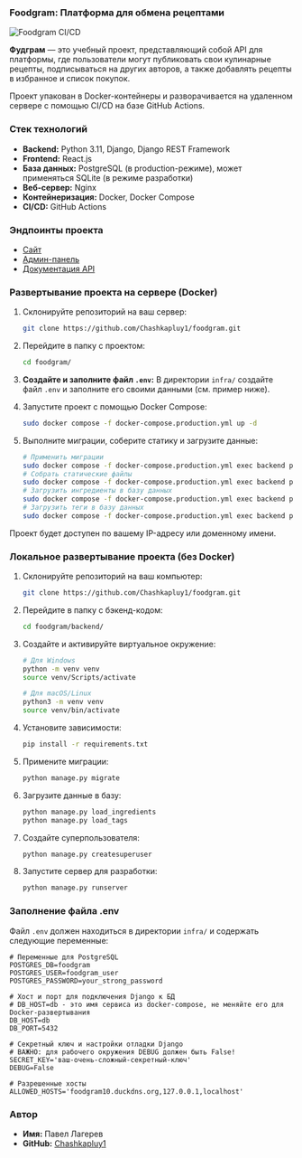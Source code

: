 ### Foodgram: Платформа для обмена рецептами
![Foodgram CI/CD](https://github.com/Chashkapluy1/foodgram/actions/workflows/main.yml/badge.svg)

**Фудграм** — это учебный проект, представляющий собой API для платформы, где пользователи могут публиковать свои кулинарные рецепты, подписываться на других авторов, а также добавлять рецепты в избранное и список покупок.

Проект упакован в Docker-контейнеры и разворачивается на удаленном сервере с помощью CI/CD на базе GitHub Actions.

### Стек технологий
*   **Backend:** Python 3.11, Django, Django REST Framework
*   **Frontend:** React.js
*   **База данных:** PostgreSQL (в production-режиме), может применяться SQLite (в режиме разработки)
*   **Веб-сервер:** Nginx
*   **Контейнеризация:** Docker, Docker Compose
*   **CI/CD:** GitHub Actions

### Эндпоинты проекта
*   [Сайт](https://foodgram10.duckdns.org/)
*   [Админ-панель](https://foodgram10.duckdns.org/admin/)
*   [Документация API](https://foodgram10.duckdns.org/api/docs/)

### Развертывание проекта на сервере (Docker)
1.  Склонируйте репозиторий на ваш сервер:
    ```bash
    git clone https://github.com/Chashkapluy1/foodgram.git
    ```
2.  Перейдите в папку с проектом:
    ```bash
    cd foodgram/
    ```
3.  **Создайте и заполните файл `.env`:** В директории `infra/` создайте файл `.env` и заполните его своими данными (см. пример ниже).

4.  Запустите проект с помощью Docker Compose:
    ```bash
    sudo docker compose -f docker-compose.production.yml up -d
    ```
5.  Выполните миграции, соберите статику и загрузите данные:
    ```bash
    # Применить миграции
    sudo docker compose -f docker-compose.production.yml exec backend python manage.py migrate
    # Собрать статические файлы
    sudo docker compose -f docker-compose.production.yml exec backend python manage.py collectstatic --no-input
    # Загрузить ингредиенты в базу данных
    sudo docker compose -f docker-compose.production.yml exec backend python manage.py load_ingredients
    # Загрузить теги в базу данных
    sudo docker compose -f docker-compose.production.yml exec backend python manage.py load_tags
    ```
Проект будет доступен по вашему IP-адресу или доменному имени.

### Локальное развертывание проекта (без Docker)
1.  Склонируйте репозиторий на ваш компьютер:
    ```bash
    git clone https://github.com/Chashkapluy1/foodgram.git
    ```
2.  Перейдите в папку с бэкенд-кодом:
    ```bash
    cd foodgram/backend/
    ```
3.  Создайте и активируйте виртуальное окружение:
    ```bash
    # Для Windows
    python -m venv venv
    source venv/Scripts/activate

    # Для macOS/Linux
    python3 -m venv venv
    source venv/bin/activate
    ```
4.  Установите зависимости:
    ```bash
    pip install -r requirements.txt
    ```
5.  Примените миграции:
    ```bash
    python manage.py migrate
    ```
6.  Загрузите данные в базу:
    ```bash
    python manage.py load_ingredients
    python manage.py load_tags
    ```
7.  Создайте суперпользователя:
    ```bash
    python manage.py createsuperuser
    ```
8.  Запустите сервер для разработки:
    ```bash
    python manage.py runserver
    ```

### Заполнение файла .env
Файл `.env` должен находиться в директории `infra/` и содержать следующие переменные:

```env
# Переменные для PostgreSQL
POSTGRES_DB=foodgram
POSTGRES_USER=foodgram_user
POSTGRES_PASSWORD=your_strong_password

# Хост и порт для подключения Django к БД
# DB_HOST=db - это имя сервиса из docker-compose, не меняйте его для Docker-развертывания
DB_HOST=db
DB_PORT=5432

# Секретный ключ и настройки отладки Django 
# ВАЖНО: для рабочего окружения DEBUG должен быть False! 
SECRET_KEY='ваш-очень-сложный-секретный-ключ' 
DEBUG=False

# Разрешенные хосты
ALLOWED_HOSTS='foodgram10.duckdns.org,127.0.0.1,localhost'
```

### Автор
*   **Имя:** Павел Лагерев
*   **GitHub:** [Chashkapluy1](https://github.com/Chashkapluy1)

